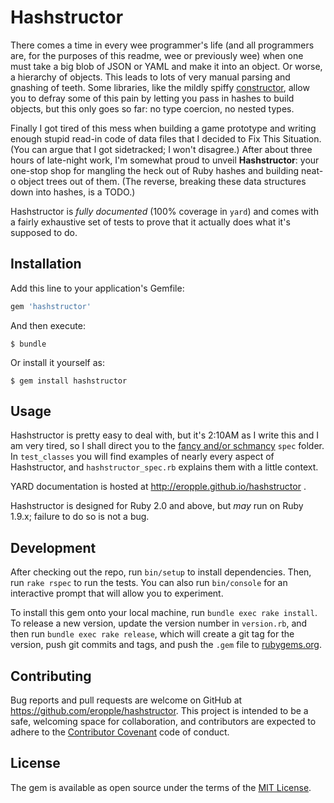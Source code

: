 # Hashstructor

There comes a time in every wee programmer's life (and all programmers are, for the purposes of this readme, wee or previously wee) when one must take a big blob of JSON or YAML and make it into an object. Or worse, a hierarchy of objects. This leads to lots of very manual parsing and gnashing of teeth. Some libraries, like the mildly spiffy [constructor](https://github.com/atomicobject/constructor), allow you to defray some of this pain by letting you pass in hashes to build objects, but this only goes so far: no type coercion, no nested types.

Finally I got tired of this mess when building a game prototype and writing enough stupid read-in code of data files that I decided to Fix This Situation. (You can argue that I got sidetracked; I won't disagree.) After about three hours of late-night work, I'm somewhat proud to unveil **Hashstructor**: your one-stop shop for mangling the heck out of Ruby hashes and building neat-o object trees out of them. (The reverse, breaking these data structures down into hashes, is a TODO.)

Hashstructor is _fully documented_ (100% coverage in `yard`) and comes with a fairly exhaustive set of tests to prove that it actually does what it's supposed to do.

## Installation ##

Add this line to your application's Gemfile:

```ruby
gem 'hashstructor'
```

And then execute:

    $ bundle

Or install it yourself as:

    $ gem install hashstructor

## Usage ##

Hashstructor is pretty easy to deal with, but it's 2:10AM as I write this and I am very tired, so I shall direct you to the [fancy and/or schmancy](https://github.com/eropple/hashstructor/tree/master/spec) `spec` folder. In `test_classes` you will find examples of nearly every aspect of Hashstructor, and `hashstructor_spec.rb` explains them with a little context.

YARD documentation is hosted at http://eropple.github.io/hashstructor .

Hashstructor is designed for Ruby 2.0 and above, but _may_ run on Ruby 1.9.x; failure to do so is not a bug.

## Development ##

After checking out the repo, run `bin/setup` to install dependencies. Then, run `rake rspec` to run the tests. You can also run `bin/console` for an interactive prompt that will allow you to experiment.

To install this gem onto your local machine, run `bundle exec rake install`. To release a new version, update the version number in `version.rb`, and then run `bundle exec rake release`, which will create a git tag for the version, push git commits and tags, and push the `.gem` file to [rubygems.org](https://rubygems.org).

## Contributing ##

Bug reports and pull requests are welcome on GitHub at https://github.com/eropple/hashstructor. This project is intended to be a safe, welcoming space for collaboration, and contributors are expected to adhere to the [Contributor Covenant](contributor-covenant.org) code of conduct.


## License ##

The gem is available as open source under the terms of the [MIT License](http://opensource.org/licenses/MIT).


